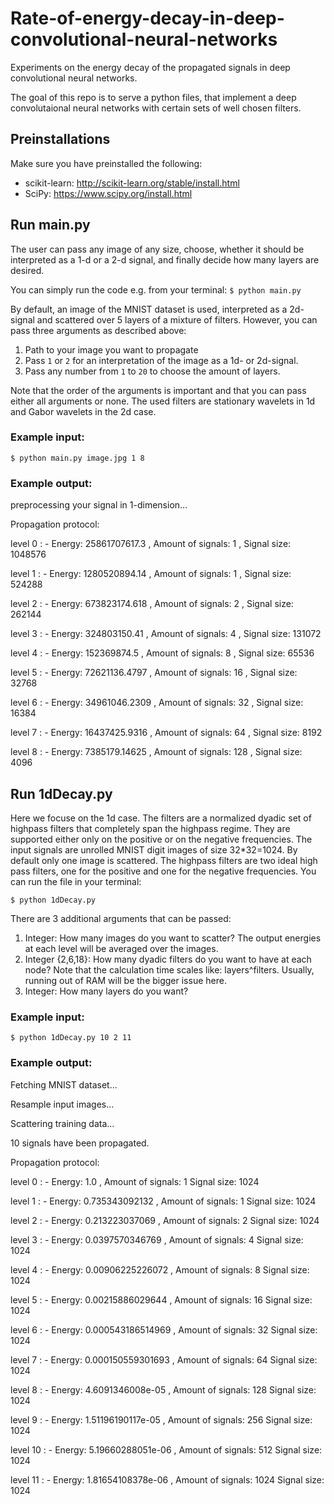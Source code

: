 # Rate-of-energy-decay-in-deep-convolutional-neural-networks
Experiments on the energy decay of the propagated signals in deep convolutional neural networks.

The goal of this repo is to serve a python files, that implement a deep convolutaional neural networks with certain sets of well chosen filters. 

## Preinstallations

Make sure you have preinstalled the following:

  - scikit-learn:   http://scikit-learn.org/stable/install.html
  - SciPy:    https://www.scipy.org/install.html

## Run main.py

The user can pass any image of any size, choose, whether it should be interpreted as a 1-d or a 2-d signal, and finally decide how many layers are desired.
  
You can simply run the code e.g. from your terminal:
```$ python main.py ```

By default, an image of the MNIST dataset is used, interpreted as a 2d-signal and scattered over 5 layers of a mixture of filters. However, you can pass three arguments as described above:
  1. Path to your image you want to propagate
  
  2. Pass ``` 1 ``` or ``` 2 ``` for an interpretation of the image as a 1d- or 2d-signal.
  
  3. Pass any number from ``` 1 ``` to ``` 20 ``` to choose the amount of layers.
  
Note that the order of the arguments is important and that you can pass either all arguments or none. The used filters are stationary wavelets in 1d and Gabor wavelets in the 2d case.

### Example input:

```$ python main.py image.jpg 1 8```

### Example output: 

preprocessing your signal in 1-dimension...

Propagation protocol:

level  0 : - Energy: 25861707617.3 , Amount of signals: 1 , Signal size: 1048576

level  1 : - Energy: 1280520894.14 , Amount of signals: 1 , Signal size: 524288

level  2 : - Energy: 673823174.618 , Amount of signals: 2 , Signal size: 262144

level  3 : - Energy: 324803150.41 , Amount of signals: 4 , Signal size: 131072

level  4 : - Energy: 152369874.5 , Amount of signals: 8 , Signal size: 65536

level  5 : - Energy: 72621136.4797 , Amount of signals: 16 , Signal size: 32768

level  6 : - Energy: 34961046.2309 , Amount of signals: 32 , Signal size: 16384

level  7 : - Energy: 16437425.9316 , Amount of signals: 64 , Signal size: 8192

level  8 : - Energy: 7385179.14625 , Amount of signals: 128 , Signal size: 4096

## Run 1dDecay.py

Here we focuse on the 1d case. The filters are a normalized dyadic set of highpass filters that completely span the highpass regime. They are supported either only on the positive or on the negative frequencies. The input signals are unrolled MNIST digit images of size 32*32=1024. By default only one image is scattered. The highpass filters are two ideal high pass filters, one for the positive and one for the negative frequencies. You can run the file in your terminal: 

```$ python 1dDecay.py ```

There are 3 additional arguments that can be passed: 

1. Integer: How many images do you want to scatter? The output energies at each level will be averaged over the images.
2. Integer {2,6,18}: How many dyadic filters do you want to have at each node? Note that the calculation time scales like: layers^filters. Usually, running out of RAM will be the bigger issue here.
3. Integer: How many layers do you want?

### Example input:

```$ python 1dDecay.py 10 2 11```

### Example output: 

Fetching MNIST dataset...

Resample input images...

Scattering training data...

10  signals have been propagated.

Propagation protocol:

level  0 : - Energy: 1.0 , Amount of signals: 1  Signal size: 1024

level  1 : - Energy: 0.735343092132 , Amount of signals: 1  Signal size: 1024

level  2 : - Energy: 0.213223037069 , Amount of signals: 2  Signal size: 1024

level  3 : - Energy: 0.0397570346769 , Amount of signals: 4  Signal size: 1024

level  4 : - Energy: 0.00906225226072 , Amount of signals: 8  Signal size: 1024

level  5 : - Energy: 0.00215886029644 , Amount of signals: 16  Signal size: 1024

level  6 : - Energy: 0.000543186514969 , Amount of signals: 32  Signal size: 1024

level  7 : - Energy: 0.000150559301693 , Amount of signals: 64  Signal size: 1024

level  8 : - Energy: 4.6091346008e-05 , Amount of signals: 128  Signal size: 1024

level  9 : - Energy: 1.51196190117e-05 , Amount of signals: 256  Signal size: 1024

level  10 : - Energy: 5.19660288051e-06 , Amount of signals: 512  Signal size: 1024

level  11 : - Energy: 1.81654108378e-06 , Amount of signals: 1024  Signal size: 1024



